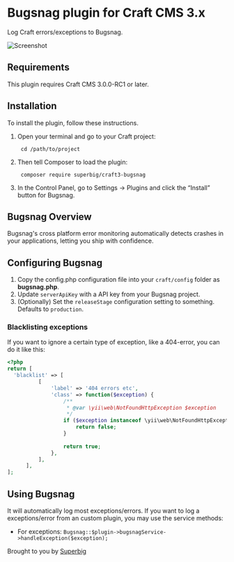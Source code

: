 # Bugsnag plugin for Craft CMS 3.x

Log Craft errors/exceptions to Bugsnag.

![Screenshot](resources/icon.png)

## Requirements

This plugin requires Craft CMS 3.0.0-RC1 or later.

## Installation

To install the plugin, follow these instructions.

1. Open your terminal and go to your Craft project:

        cd /path/to/project

2. Then tell Composer to load the plugin:

        composer require superbig/craft3-bugsnag

3. In the Control Panel, go to Settings → Plugins and click the “Install” button for Bugsnag.

## Bugsnag Overview

Bugsnag's cross platform error monitoring automatically detects crashes in your applications, letting you ship with confidence.

## Configuring Bugsnag

1. Copy the config.php configuration file into your `craft/config` folder as **bugsnag.php**.
2. Update `serverApiKey` with a API key from your Bugsnag project.
3. (Optionally) Set the `releaseStage` configuration setting to something. Defaults to `production`.

### Blacklisting exceptions

If you want to ignore a certain type of exception, like a 404-error, you can do it like this: 

```php
<?php
return [
  'blacklist' => [
          [
              'label' => '404 errors etc',
              'class' => function($exception) {
                  /**
                   * @var \yii\web\NotFoundHttpException $exception
                   */
                  if ($exception instanceof \yii\web\NotFoundHttpException && $exception->statusCode === 404) {
                      return false;
                  }
  
                  return true;
              },
          ],
      ],  
];
```

## Using Bugsnag

It will automatically log most exceptions/errors. If you want to log a exceptions/error from an custom plugin, you may use the service methods:

- For exceptions: `Bugsnag::$plugin->bugsnagService->handleException($exception);`

Brought to you by [Superbig](https://superbig.co)
